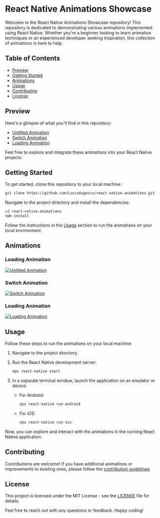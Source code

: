 # React Native Animations Showcase

Welcome to the React Native Animations Showcase repository! This repository is dedicated to demonstrating various animations implemented using React Native. Whether you're a beginner looking to learn animation techniques or an experienced developer seeking inspiration, this collection of animations is here to help.

## Table of Contents

- [Preview](#preview)
- [Getting Started](#getting-started)
- [Animations](#animations)
- [Usage](#usage)
- [Contributing](#contributing)
- [License](#license)

## Preview

Here's a glimpse of what you'll find in this repository:

- [Untitled Animation](https://github.com/LuccaGugescu/react-native-animations/assets/61294264/6051be31-da30-491c-b6c2-dfb0743d8f3c)
- [Switch Animation](https://github.com/LuccaGugescu/react-native-animations/assets/61294264/a505ba32-f03c-44f4-a298-6bb507132b8e)
- [Loading Animation](https://github.com/LuccaGugescu/react-native-animations/assets/61294264/ffd51112-531f-457a-b0be-d679ea7fe0de)

Feel free to explore and integrate these animations into your React Native projects.

## Getting Started

To get started, clone this repository to your local machine:

```bash
git clone https://github.com/LuccaGugescu/react-native-animations.git
```

Navigate to the project directory and install the dependencies:

```bash
cd react-native-animations
npm install
```

Follow the instructions in the [Usage](#usage) section to run the animations on your local environment.

## Animations

### Loading Animation

[![Untitled Animation](https://github.com/LuccaGugescu/react-native-animations/assets/61294264/6051be31-da30-491c-b6c2-dfb0743d8f3c)](https://github.com/LuccaGugescu/react-native-animations/assets/61294264/6051be31-da30-491c-b6c2-dfb0743d8f3c)

### Switch Animation

[![Switch Animation](https://github.com/LuccaGugescu/react-native-animations/assets/61294264/a505ba32-f03c-44f4-a298-6bb507132b8e)](https://github.com/LuccaGugescu/react-native-animations/assets/61294264/a505ba32-f03c-44f4-a298-6bb507132b8e)

### Loading Animation

[![Loading Animation](https://github.com/LuccaGugescu/react-native-animations/assets/61294264/ffd51112-531f-457a-b0be-d679ea7fe0de)](https://github.com/LuccaGugescu/react-native-animations/assets/61294264/ffd51112-531f-457a-b0be-d679ea7fe0de)

## Usage

Follow these steps to run the animations on your local machine:

1. Navigate to the project directory.

2. Run the React Native development server:

   ```bash
   npx react-native start
   ```

3. In a separate terminal window, launch the application on an emulator or device:

   - For Android:

     ```bash
     npx react-native run-android
     ```

   - For iOS:

     ```bash
     npx react-native run-ios
     ```

Now, you can explore and interact with the animations in the running React Native application.

## Contributing

Contributions are welcome! If you have additional animations or improvements to existing ones, please follow the [contribution guidelines](CONTRIBUTING.md).

## License

This project is licensed under the MIT License - see the [LICENSE](LICENSE) file for details.

Feel free to reach out with any questions or feedback. Happy coding!
